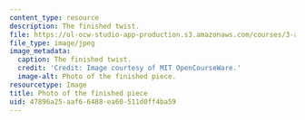 ```yaml
---
content_type: resource
description: The finished twist.
file: https://ol-ocw-studio-app-production.s3.amazonaws.com/courses/3-a04-modern-blacksmithing-and-physical-metallurgy-fall-2008/47896a25aaf66488ea60511d0ff4ba59_113.jpg
file_type: image/jpeg
image_metadata:
  caption: The finished twist.
  credit: 'Credit: Image courtesy of MIT OpenCourseWare.'
  image-alt: Photo of the finished piece.
resourcetype: Image
title: Photo of the finished piece
uid: 47896a25-aaf6-6488-ea60-511d0ff4ba59
---
```

